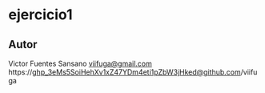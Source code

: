 # ejercicio1
## Autor
Victor Fuentes Sansano  viifuga@gmail.com  https://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@github.com/viifuga
